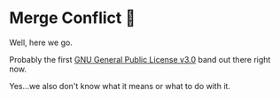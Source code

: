 # Merge Conflict :metal:

Well, here we go.

Probably the first [GNU General Public License v3.0](https://www.gnu.org/licenses/gpl-3.0.en.html) band out there right now.

Yes...we also don't know what it means or what to do with it.

